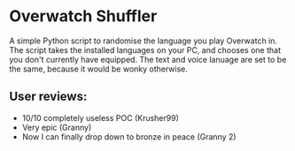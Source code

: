 # Overwatch Shuffler

A simple Python script to randomise the language you play Overwatch in.
The script takes the installed languages on your PC, and chooses one that you don't currently have equipped.
The text and voice lanuage are set to be the same, because it would be wonky otherwise.

## User reviews:
- 10/10 completely useless POC (Krusher99)
- Very epic (Granny)
- Now I can finally drop down to bronze in peace (Granny 2)
